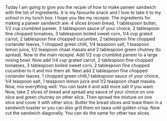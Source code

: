 Today I am going to give you the recpie of how to make paneer sandwich with the list of ingredients.
It is my favourite snack and I love to take it to my school in my lunch box. I hope you like my recepie.
The ingredients for making a paneer sandwich are: 4 slices brown bread, 1 tablespoon butter,
                                                  1/2 cup crumbled paneer, 3 tablespoon sauce of your choice,
                                                  2 tablespoon fine chopped tomatoes, 3 tablespoon boiled sweet corn, 1/4 cup grated carrot, 2 tablespoon fine chopped cucumber, 2                                                   tablespoon fine chopped coriander leaves,
                                                  1 chopped green chilli, 1/4 teaspoon salt,
                                                  1 teaspoon lemon juice, 1/2 teaspoon chaat masala and
                                                  2 tablespoon green chutney (to spread).
Now to the main recepie. Add 1/2 cup crumbled paneer to a large mixing bowl. Now add 1/4 cup grated carrot,
2 tablespoon fine chopped tomatoes, 3 tablespoon boiled sweet corn, 2 tablespoon fine chopped cucumber to it
and mix them all. Next add 2 tablespoon fine chopped coriander leaves, 1 chopped green chilli,1 tablespoon 
sauce of your choice, 1/4 teaspoon salt, 1 teaspoon lemon juice and 1/2 teaspoon chaat masala.
Now, mix everything well. You can taste it and add more salt if you want. Now, take 2 slices of bread and 
spread any sauce of your choice on one slice and green chutney on other slice. Then spread the mixture on
one slice and cover it with other slice. Butter the bread slices and toast them in a sandwich toaster or 
you can also grill them on tawa until golden crisp. Now cut the sandwich diagonally. You can do the same
for other two slices.
